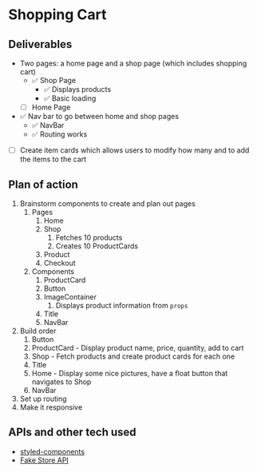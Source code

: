 # Shopping Cart

## Deliverables

- Two pages: a home page and a shop page (which includes shopping cart)
    - ✅ Shop Page
        - ✅ Displays products
        - ✅ Basic loading
    - [ ] Home Page
- ✅ Nav bar to go between home and shop pages
    - ✅ NavBar
    - ✅ Routing works
- [ ] Create item cards which allows users to modify how many and to add the items to the cart

## Plan of action

1. Brainstorm components to create and plan out pages 
    1. Pages 
        1. Home 
        2. Shop
            1. Fetches 10 products
            2. Creates 10 ProductCards
        3. Product
        4. Checkout
    2. Components
        1. ProductCard
        2. Button
        3. ImageContainer
            1. Displays product information from `props`
        4. Title
        5. NavBar
2. Build order
    1. Button
    2. ProductCard - Display product name, price, quantity, add to cart
    3. Shop - Fetch products and create product cards for each one
    4. Title
    5. Home - Display some nice pictures, have a float button that navigates to Shop
    6. NavBar
3. Set up routing
4. Make it responsive

## APIs and other tech used

- [styled-components](https://styled-components.com/)
- [Fake Store API](https://fakestoreapi.com/)
